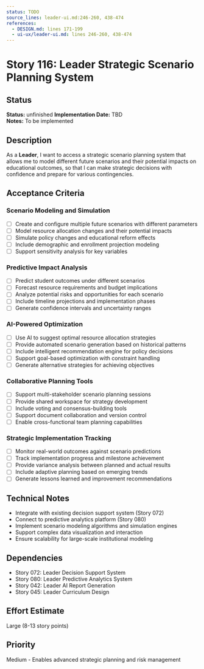 ```yaml
---
status: TODO
source_lines: leader-ui.md:246-260, 438-474
references:
  - DESIGN.md: lines 171-199
  - ui-ux/leader-ui.md: lines 246-260, 438-474
---
```

# Story 116: Leader Strategic Scenario Planning System

## Status
**Status:** unfinished
**Implementation Date:** TBD  
**Notes:** To be implemented

## Description
As a **Leader**, I want to access a strategic scenario planning system that allows me to model different future scenarios and their potential impacts on educational outcomes, so that I can make strategic decisions with confidence and prepare for various contingencies.

## Acceptance Criteria

### Scenario Modeling and Simulation
- [ ] Create and configure multiple future scenarios with different parameters
- [ ] Model resource allocation changes and their potential impacts
- [ ] Simulate policy changes and educational reform effects
- [ ] Include demographic and enrollment projection modeling
- [ ] Support sensitivity analysis for key variables

### Predictive Impact Analysis
- [ ] Predict student outcomes under different scenarios
- [ ] Forecast resource requirements and budget implications
- [ ] Analyze potential risks and opportunities for each scenario
- [ ] Include timeline projections and implementation phases
- [ ] Generate confidence intervals and uncertainty ranges

### AI-Powered Optimization
- [ ] Use AI to suggest optimal resource allocation strategies
- [ ] Provide automated scenario generation based on historical patterns
- [ ] Include intelligent recommendation engine for policy decisions
- [ ] Support goal-based optimization with constraint handling
- [ ] Generate alternative strategies for achieving objectives

### Collaborative Planning Tools
- [ ] Support multi-stakeholder scenario planning sessions
- [ ] Provide shared workspace for strategy development
- [ ] Include voting and consensus-building tools
- [ ] Support document collaboration and version control
- [ ] Enable cross-functional team planning capabilities

### Strategic Implementation Tracking
- [ ] Monitor real-world outcomes against scenario predictions
- [ ] Track implementation progress and milestone achievement
- [ ] Provide variance analysis between planned and actual results
- [ ] Include adaptive planning based on emerging trends
- [ ] Generate lessons learned and improvement recommendations

## Technical Notes
- Integrate with existing decision support system (Story 072)
- Connect to predictive analytics platform (Story 080)
- Implement scenario modeling algorithms and simulation engines
- Support complex data visualization and interaction
- Ensure scalability for large-scale institutional modeling

## Dependencies
- Story 072: Leader Decision Support System
- Story 080: Leader Predictive Analytics System
- Story 042: Leader AI Report Generation
- Story 045: Leader Curriculum Design

## Effort Estimate
Large (8-13 story points)

## Priority
Medium - Enables advanced strategic planning and risk management
